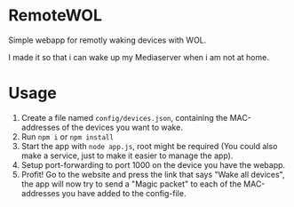 # RemoteWOL
Simple webapp for remotly waking devices with WOL.

I made it so that i can wake up my Mediaserver when i am not at home.

# Usage
1. Create a file named `config/devices.json`, containing the MAC-addresses of the devices you want to wake.
2. Run `npm i` or `npm install`
3. Start the app with `node app.js`, root might be required (You could also make a service, just to make it easier to manage the app).
4. Setup port-forwarding to port 1000 on the device you have the webapp.
5. Profit!
Go to the website and press the link that says "Wake all devices", the app will now try to send a "Magic packet" to each of the MAC-addresses you have added to the config-file.
